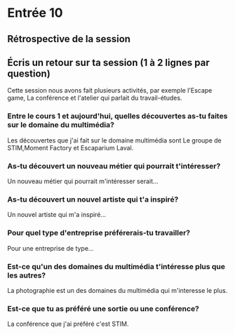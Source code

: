 # Entrée 10

## Rétrospective de la session

## Écris un retour sur ta session (1 à 2 lignes par question)
Cette session nous avons fait plusieurs activités, par exemple l'Escape game, La conférence et l'atelier qui parlait du travail-études.

### Entre le cours 1 et aujourd'hui, quelles découvertes as-tu faites sur le domaine du multimédia? 
Les découvertes que j'ai fait sur le domaine multimédia sont Le groupe de STIM,Moment Factory et Escaparium Laval.

### As-tu découvert un nouveau métier qui pourrait t'intéresser? 
Un nouveau métier qui pourrait m'intéresser serait...

### As-tu découvert un nouvel artiste qui t'a inspiré? 
Un nouvel artiste qui m'a inspiré...

### Pour quel type d'entreprise préférerais-tu travailler? 
Pour une entreprise de type...

### Est-ce qu'un des domaines du multimédia t'intéresse plus que les autres? 
La photographie est un des domaines du multimédia qui m'interesse le plus.

### Est-ce que tu as préféré une sortie ou une conférence?
La conférence que j'ai préféré c'est STIM.
